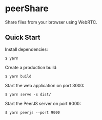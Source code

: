 # peerShare
Share files from your browser using WebRTC.

## Quick Start

Install dependencies:

```
$ yarn
```

Create a production build:

```
$ yarn build
```

Start the web application on port 3000:

```
$ yarn serve -s dist/
```

Start the PeerJS server on port 9000:

```
$ yarn peerjs --port 9000
```
